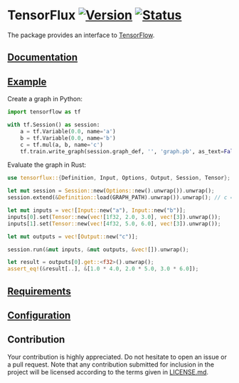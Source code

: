 # TensorFlux [![Version][version-img]][version-url] [![Status][status-img]][status-url]

The package provides an interface to [TensorFlow][tensorflow].

## [Documentation][documentation]

## [Example][example]

Create a graph in Python:

```python
import tensorflow as tf

with tf.Session() as session:
    a = tf.Variable(0.0, name='a')
    b = tf.Variable(0.0, name='b')
    c = tf.mul(a, b, name='c')
    tf.train.write_graph(session.graph_def, '', 'graph.pb', as_text=False)
```

Evaluate the graph in Rust:

```rust
use tensorflux::{Definition, Input, Options, Output, Session, Tensor};

let mut session = Session::new(Options::new().unwrap()).unwrap();
session.extend(&Definition::load(GRAPH_PATH).unwrap()).unwrap(); // c = a * b

let mut inputs = vec![Input::new("a"), Input::new("b")];
inputs[0].set(Tensor::new(vec![1f32, 2.0, 3.0], vec![3]).unwrap());
inputs[1].set(Tensor::new(vec![4f32, 5.0, 6.0], vec![3]).unwrap());

let mut outputs = vec![Output::new("c")];

session.run(&mut inputs, &mut outputs, &vec![]).unwrap();

let result = outputs[0].get::<f32>().unwrap();
assert_eq!(&result[..], &[1.0 * 4.0, 2.0 * 5.0, 3.0 * 6.0]);
```

## [Requirements][requirements]

## [Configuration][configuration]

## Contribution

Your contribution is highly appreciated. Do not hesitate to open an issue or a
pull request. Note that any contribution submitted for inclusion in the project
will be licensed according to the terms given in [LICENSE.md](LICENSE.md).

[configuration]: https://github.com/stainless-steel/tensorflow-sys#configuration
[documentation]: https://stainless-steel.github.io/tensorflux
[example]: examples/workflow.rs
[requirements]: https://github.com/stainless-steel/tensorflow-sys#requirements
[tensorflow]: https://www.tensorflow.org

[status-img]: https://travis-ci.org/stainless-steel/tensorflux.svg?branch=master
[status-url]: https://travis-ci.org/stainless-steel/tensorflux
[version-img]: https://img.shields.io/crates/v/tensorflux.svg
[version-url]: https://crates.io/crates/tensorflux
